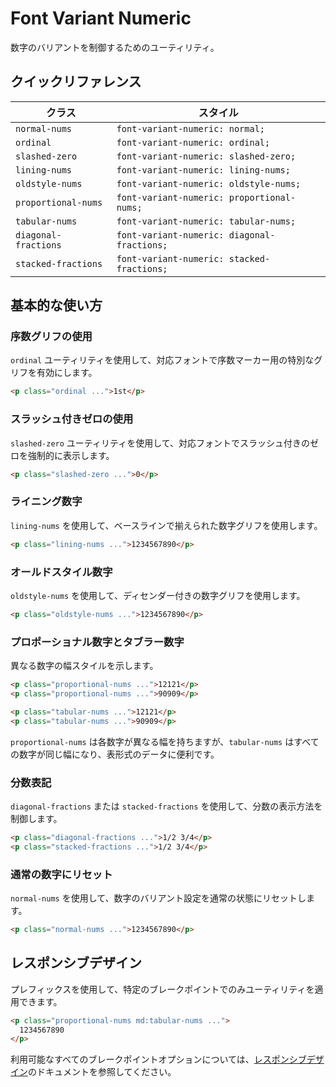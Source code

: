 # Font Variant Numeric

数字のバリアントを制御するためのユーティリティ。

## クイックリファレンス

| クラス | スタイル |
|-------|--------|
| `normal-nums` | `font-variant-numeric: normal;` |
| `ordinal` | `font-variant-numeric: ordinal;` |
| `slashed-zero` | `font-variant-numeric: slashed-zero;` |
| `lining-nums` | `font-variant-numeric: lining-nums;` |
| `oldstyle-nums` | `font-variant-numeric: oldstyle-nums;` |
| `proportional-nums` | `font-variant-numeric: proportional-nums;` |
| `tabular-nums` | `font-variant-numeric: tabular-nums;` |
| `diagonal-fractions` | `font-variant-numeric: diagonal-fractions;` |
| `stacked-fractions` | `font-variant-numeric: stacked-fractions;` |

## 基本的な使い方

### 序数グリフの使用

`ordinal` ユーティリティを使用して、対応フォントで序数マーカー用の特別なグリフを有効にします。

```html
<p class="ordinal ...">1st</p>
```

### スラッシュ付きゼロの使用

`slashed-zero` ユーティリティを使用して、対応フォントでスラッシュ付きのゼロを強制的に表示します。

```html
<p class="slashed-zero ...">0</p>
```

### ライニング数字

`lining-nums` を使用して、ベースラインで揃えられた数字グリフを使用します。

```html
<p class="lining-nums ...">1234567890</p>
```

### オールドスタイル数字

`oldstyle-nums` を使用して、ディセンダー付きの数字グリフを使用します。

```html
<p class="oldstyle-nums ...">1234567890</p>
```

### プロポーショナル数字とタブラー数字

異なる数字の幅スタイルを示します。

```html
<p class="proportional-nums ...">12121</p>
<p class="proportional-nums ...">90909</p>

<p class="tabular-nums ...">12121</p>
<p class="tabular-nums ...">90909</p>
```

`proportional-nums` は各数字が異なる幅を持ちますが、`tabular-nums` はすべての数字が同じ幅になり、表形式のデータに便利です。

### 分数表記

`diagonal-fractions` または `stacked-fractions` を使用して、分数の表示方法を制御します。

```html
<p class="diagonal-fractions ...">1/2 3/4</p>
<p class="stacked-fractions ...">1/2 3/4</p>
```

### 通常の数字にリセット

`normal-nums` を使用して、数字のバリアント設定を通常の状態にリセットします。

```html
<p class="normal-nums ...">1234567890</p>
```

## レスポンシブデザイン

プレフィックスを使用して、特定のブレークポイントでのみユーティリティを適用できます。

```html
<p class="proportional-nums md:tabular-nums ...">
  1234567890
</p>
```

利用可能なすべてのブレークポイントオプションについては、[レスポンシブデザイン](/docs/responsive-design)のドキュメントを参照してください。
